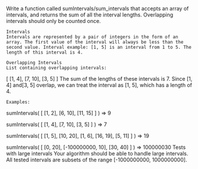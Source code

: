 ﻿Write a function called sumIntervals/sum_intervals that accepts an array of intervals, and returns the sum of all the interval lengths. Overlapping intervals should only be counted once.

    Intervals
    Intervals are represented by a pair of integers in the form of an array. The first value of the interval will always be less than the second value. Interval example: [1, 5] is an interval from 1 to 5. The length of this interval is 4.

    Overlapping Intervals
    List containing overlapping intervals:

[
[1, 4],
[7, 10],
[3, 5]
    ]
The sum of the lengths of these intervals is 7. Since [1, 4] and[3, 5] overlap, we can treat the interval as [1, 5], which has a length of 4.

    Examples:
sumIntervals( [
    [1, 2],
[6, 10],
[11, 15]
    ] ) => 9

sumIntervals( [
    [1, 4],
[7, 10],
[3, 5]
    ] ) => 7

sumIntervals( [
    [1, 5],
[10, 20],
[1, 6],
[16, 19],
[5, 11]
    ] ) => 19

sumIntervals( [
    [0, 20],
[-100000000, 10],
[30, 40]
    ] ) => 100000030
Tests with large intervals
Your algorithm should be able to handle large intervals. All tested intervals are subsets of the range [-1000000000, 1000000000].